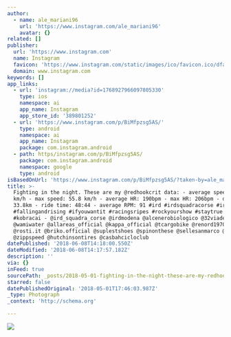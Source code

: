```yaml
---
author:
  - name: ale_mariani96
    url: 'https://www.instagram.com/ale_mariani96'
    avatar: {}
related: []
publisher:
  url: 'https://www.instagram.com'
  name: Instagram
  favicon: 'https://www.instagram.com/static/images/ico/favicon.ico/dfa85bb1fd63.ico'
  domain: www.instagram.com
keywords: []
app_links:
  - url: 'instagram://media?id=1768927966097805330'
    type: ios
    namespace: ai
    app_name: Instagram
    app_store_id: '389801252'
  - url: 'https://www.instagram.com/p/BiMfpzsg5AS/'
    type: android
    namespace: ai
    app_name: Instagram
    package: com.instagram.android
  - path: https/instagram.com/p/BiMfpzsg5AS/
    package: com.instagram.android
    namespace: google
    type: android
isBasedOnUrl: 'https://www.instagram.com/p/BiMfpzsg5AS/?taken-by=ale_mariani96'
title: >-
  Fighting in the night. These are my @redhookcrit data: - average speed: 41.6
  km/h - max speed: 55.8 km/h - average HR: 190bpm - max HR: 206bpm - distance:
  33.8km - ride time: 48:44 - average RPM: 91 #ird #irdsquadracorse #irdmodena
  #fallingandrising #ifyouwantit #racingsripes #rockyourshow #staytrue #nomerci
  #kobracai - @ird_squadra_corse @irdmodena @alcenerobiologico @32viadeibirrai
  @wamiwater @allareas_official @kappa_official @tcargobike @renord1970
  @rosti.it @briko.official @suplestshoes @spinonthese @sellesanmarco @sramroad
  @zippspeed @hutchinsontires @casbahcicloclub
datePublished: '2018-06-08T14:18:00.550Z'
dateModified: '2018-06-08T14:17:57.182Z'
description: ''
via: {}
inFeed: true
sourcePath: _posts/2018-05-01-fighting-in-the-night-these-are-my-redhookcrit-data-ave.md
starred: false
datePublishedOriginal: '2018-05-01T17:46:03.987Z'
_type: Photograph
_context: 'http://schema.org'

---
```

![](https://imgflo.herokuapp.com/graph/2b2431f8e7ba7b0/71080d85a2e91c6f87c82d02ffd39064/noop.jpg?input=https%3A%2F%2Fscontent-iad3-1.cdninstagram.com%2Fvp%2F27411c7a6134f18e1c42e29d87f19b9c%2F5B6369ED%2Ft51.2885-15%2Fe35%2F31184247_188215355234740_7608146776561811456_n.jpg)